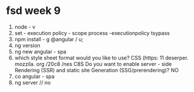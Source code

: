 # fsd week 9
1) node - v
2) set - execution policy - scope process -executionpolicy tsypass
2) npm install - g  @angular / u;
4) ng version
5) ng new angular - spa
6) which style sheet format would you like to use?
CSS
(https: 11 deserper. mozzila. org /20c8 /nes C8S
Do you want to enable server - side Rendering
(SSR) and static site Generation (SSG/prerendering)?
NO
7) co angular - spa
8) ng server // no
